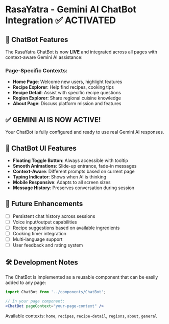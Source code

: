 # RasaYatra - Gemini AI ChatBot Integration ✅ ACTIVATED

## 🤖 ChatBot Features

The RasaYatra ChatBot is now **LIVE** and integrated across all pages with context-aware Gemini AI assistance:

### Page-Specific Contexts:
- **Home Page**: Welcome new users, highlight features
- **Recipe Explorer**: Help find recipes, cooking tips
- **Recipe Detail**: Assist with specific recipe questions
- **Region Explorer**: Share regional cuisine knowledge  
- **About Page**: Discuss platform mission and features

## ✅ **GEMINI AI IS NOW ACTIVE!**

Your ChatBot is fully configured and ready to use real Gemini AI responses.

## 🎨 ChatBot UI Features

- **Floating Toggle Button**: Always accessible with tooltip
- **Smooth Animations**: Slide-up entrance, fade-in messages
- **Context-Aware**: Different prompts based on current page
- **Typing Indicator**: Shows when AI is thinking
- **Mobile Responsive**: Adapts to all screen sizes
- **Message History**: Preserves conversation during session

## 🚀 Future Enhancements

- [ ] Persistent chat history across sessions
- [ ] Voice input/output capabilities
- [ ] Recipe suggestions based on available ingredients
- [ ] Cooking timer integration
- [ ] Multi-language support
- [ ] User feedback and rating system

## 🛠️ Development Notes

The ChatBot is implemented as a reusable component that can be easily added to any page:

```jsx
import ChatBot from '../components/ChatBot';

// In your page component:
<ChatBot pageContext="your-page-context" />
```

Available contexts: `home`, `recipes`, `recipe-detail`, `regions`, `about`, `general`
